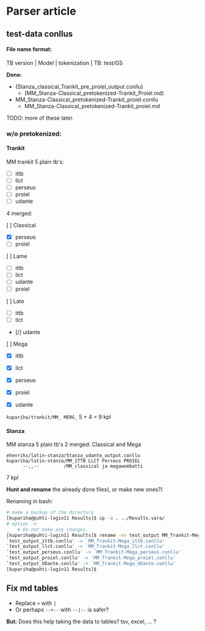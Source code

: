 # Parser article

## test-data conllus

#### File name format:  

TB version | Model | tokenization | TB: test/GS

**Done:**
- (Stanza_classical_Trankit_pre_proiel_output.conllu)  
  - (MM_Stanza-Classical_pretokenized-Trankit_Proiel.md)
- MM_Stanza-Classical_pretokenized-Trankit_proiel.conllu
  - MM_Stanza-Classical_pretokenized-Trankit_proiel.md

TODO: more of these later.

### w/o pretokenized:

#### Trankit

MM
trankit
5 plain tb's:  
- [ ] ittb
- [ ] llct
- [ ] perseus
- [ ] proiel
- [ ] udante

4 merged:  

[ ] Classical  
- [x] perseus  
- [ ] proiel  

[ ] Lame 
 - [ ] ittb
 - [ ] llct
 - [ ] udante  
 - [ ] proiel  

[ ] Late 
 - [ ] ittb
 - [ ] llct
 - [/] udante  

[ ] Mega
 - [x] ittb
 - [x] llct
 - [x] perseus
 - [x] proiel
 - [x] udante


`kupariha/trankit/MM_ MERG_` 5 + 4 = 9 kpl

#### Stanza

MM
stanza
5 plain tb's
2 merged: Classical and Mega

```
ehenriks/latin-stanza/Stanza_udante_output.conllu
kupariha/latin-stanza/MM_ITTB LLCT Perseus PROIEL
      --,,--         /MM_classical ja megawombatti
```
7 kpl

**Hunt and rename** the already done files(, or make new ones?)

Renaming in bash:

```bash
# make a backup of the directory
[kupariha@puhti-login11 Results]$ cp -a . ../Results.vara/
# option -n 
    # Do not make any changes.
[kupariha@puhti-login11 Results]$ rename -nv test_output MM_Trankit-Mega *  
`test_output_ittb.conllu' -> `MM_Trankit-Mega_ittb.conllu'
`test_output_llct.conllu' -> `MM_Trankit-Mega_llct.conllu'
`test_output_perseus.conllu' -> `MM_Trankit-Mega_perseus.conllu'
`test_output_proiel.conllu' -> `MM_Trankit-Mega_proiel.conllu'
`test_output_UDante.conllu' -> `MM_Trankit-Mega_UDante.conllu'
[kupariha@puhti-login11 Results]$ 
```

## Fix md tables

- Replace `+` with `|`
- Or perhaps `--+--` with `--|--` is safer?

**But:** Does this help taking the data to tables? tsv, excel, ... ?
